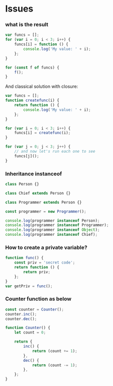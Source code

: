 # Issues

### what is the result

```js
var funcs = [];
for (var i = 0; i < 3; i++) {
	funcs[i] = function () {
		console.log('My value: ' + i);
	};
}

for (const f of funcs) {
	f();
}
```

And classical solution with closure:

```js
var funcs = [];
function createfunc(i) {
	return function () {
		console.log('My value: ' + i);
	};
}

for (var i = 0; i < 3; i++) {
	funcs[i] = createfunc(i);
}

for (var j = 0; j < 3; j++) {
	// and now let's run each one to see
	funcs[j]();
}
```

### Inheritance instanceof

```js
class Person {}

class Chief extends Person {}

class Programmer extends Person {}

const programmer = new Programmer();

console.log(programmer instanceof Person);
console.log(programmer instanceof Programmer);
console.log(programmer instanceof Object);
console.log(programmer instanceof Chief);
```

### How to create a private variable?

```js
function func() {
	const priv = 'secret code';
	return function () {
		return priv;
	};
}
var getPriv = func();
```

### Counter function as below

```js
const counter = Counter();
counter.inc();
counter.dec();

function Counter() {
	let count = 0;

	return {
		inc() {
			return (count += 1);
		},
		dec() {
			return (count -= 1);
		},
	};
}
```
